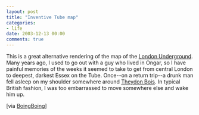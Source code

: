```yaml
---
layout: post
title: "Inventive Tube map"
categories:
- life
date: 2003-12-13 00:00
comments: true
---
```


<p>This is a great alternative rendering of the map of the <a href="http://craphound.com/images/tubemap.jpg">London Underground</a>. Many years ago, I used to go out with a guy who lived in Ongar, so I have painful memories of the weeks it seemed to take to get from central London to deepest, darkest Essex on the Tube. Once--on a return trip--a drunk man fell asleep on my shoulder somewhere around <a href="http://www.theydon.org.uk/">Theydon Bois</a>. In typical British fashion, I was too embarrassed to move somewhere else and wake him up.</p>

<p>[via <a href="http://boingboing.net/">BoingBoing</a>]</p>


